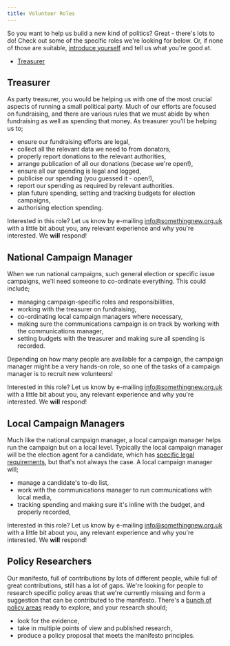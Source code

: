 ```yaml
---
title: Volunteer Roles
---
```


So you want to help us build a new kind of politics? Great - there's lots to do! Check out some of the specific roles we're looking for below. Or, if none of those are suitable, [introduce yourself](https://discourse.somethingnew.org.uk/t/introduce-yourself/31/54) and tell us what you're good at.

* [Treasurer](#treasurer)

## Treasurer

As party treasurer, you would be helping us with one of the most crucial aspects of running a small political party. Much of our efforts are focused on fundraising, and there are various rules that we must abide by when fundraising as well as spending that money. As treasurer you'll be helping us to;

* ensure our fundraising efforts are legal,
* collect all the relevant data we need to from donators,
* properly report donations to the relevant authorities,
* arrange publication of all our donations (becase we're open!),
* ensure all our spending is legal and logged,
* publicise our spending (you guessed it - open!),
* report our spending as required by relevant authorities.
* plan future spending, setting and tracking budgets for election campaigns,
* authorising election spending.

Interested in this role? Let us know by e-mailing [info@somethingnew.org.uk](mailto:info@somethingnew.org.uk) with a little bit about you, any relevant experience and why you're interested. We **will** respond!

## National Campaign Manager

When we run national campaigns, such general election or specific issue campaigns, we'll need someone to co-ordinate everything. This could include;

* managing campaign-specific roles and responsibilities,
* working with the treasurer on fundraising,
* co-ordinating local campaign managers where necessary,
* making sure the communications campaign is on track by working with the communications manager,
* setting budgets with the treasurer and making sure all spending is recorded.

Depending on how many people are available for a campaign, the campaign manager might be a very hands-on role, so one of the tasks of a campaign manager is to recruit new volunteers!

Interested in this role? Let us know by e-mailing [info@somethingnew.org.uk](mailto:info@somethingnew.org.uk) with a little bit about you, any relevant experience and why you're interested. We **will** respond!

## Local Campaign Managers

Much like the national campaign manager, a local campaign manager helps run the campaign but on a local level. Typically the local campaign manager will be the election agent for a candidate, which has [specific legal requirements](https://www.electoralcommission.org.uk/i-am-a/candidate-or-agent), but that's not always the case. A local campaign manager will;

* manage a candidate's to-do list,
* work with the communications manager to run communications with local media,
* tracking spending and making sure it's inline with the budget, and properly recorded,

Interested in this role? Let us know by e-mailing [info@somethingnew.org.uk](mailto:info@somethingnew.org.uk) with a little bit about you, any relevant experience and why you're interested. We **will** respond!

## Policy Researchers

Our manifesto, full of contributions by lots of different people, while full of great contributions, still has a lot of gaps. We're looking for people to research specific policy areas that we're currently missing and form a suggestion that can be contributed to the manifesto. There's a [bunch of policy areas](https://votebot.openpolitics.org.uk/ideas) ready to explore, and your research should;

* look for the evidence,
* take in multiple points of view and published research,
* produce a policy proposal that meets the manifesto principles.

